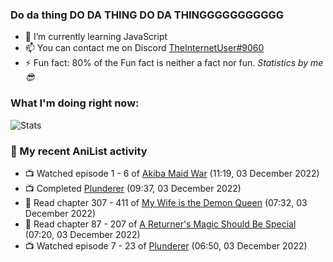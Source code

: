 ### Do da thing DO DA THING DO DA THINGGGGGGGGGGG

<!-- **TheInternetUser0/TheInternetUser0** is a ✨ _special_ ✨ repository because its `README.md` (this file) appears on your GitHub profile. -->


- 🌱 I’m currently learning JavaScript
- 📫 You can contact me on Discord [TheInternetUser#9060](https://discord.com/users/534117072796385300)
- ⚡ Fun fact: 80% of the Fun fact is neither a fact nor fun. _Statistics by me 😎_

### What I'm doing right now:
![Stats](https://discord.c99.nl/widget/theme-3/534117072796385300.png)

### 🌸 My recent AniList activity

<!-- ANILIST_ACTIVITY:start -->

-   📺 Watched episode 1 - 6 of [Akiba Maid War](https://anilist.co/anime/151379) (11:19, 03 December 2022)
-   📺 Completed [Plunderer](https://anilist.co/anime/101168) (09:37, 03 December 2022)
-   📖 Read chapter 307 - 411 of [My Wife is the Demon Queen](https://anilist.co/manga/107966) (07:32, 03 December 2022)
-   📖 Read chapter 87 - 207 of [A Returner's Magic Should Be Special](https://anilist.co/manga/105393) (07:20, 03 December 2022)
-   📺 Watched episode 7 - 23 of [Plunderer](https://anilist.co/anime/101168) (06:50, 03 December 2022)

<!-- ANILIST_ACTIVITY:end -->
